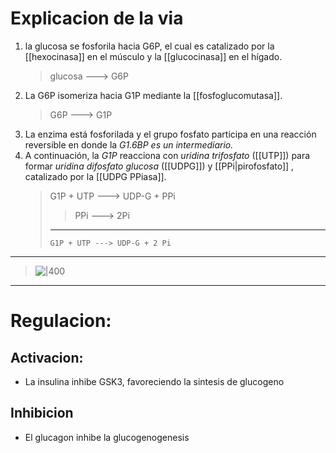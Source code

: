 # Explicacion de la via

1. la glucosa se fosforila hacia G6P, el cual es catalizado por la [[hexocinasa]] en el músculo y la [[glucocinasa]] en el hígado.
    > glucosa ---> G6P
2. La G6P isomeriza hacia G1P mediante la [[fosfoglucomutasa]].
    > G6P ---> G1P
3. La enzima está fosforilada y el grupo fosfato participa en una reacción reversible en donde la _G1.6BP es un intermediario._
4. A continuación, la _G1P_ reacciona con *uridina trifosfato* ([[UTP]]) para formar *uridina difosfato glucosa* ([[UDPG]]) y [[PPi|pirofosfato]] , catalizado por la [[UDPG PPiasa]].
    > G1P + UTP ---> UDP-G + PPi
    >
    > > PPi ---> 2Pi				
    >
    > ***
    >
    > `G1P + UTP ---> UDP-G + 2 Pi`

---

> ![|400](https://i.imgur.com/4ewj7Sl.png)

---

# Regulacion:
## Activacion:
- La insulina inhibe GSK3, favoreciendo la sintesis de glucogeno
## Inhibicion
- El glucagon inhibe la glucogenogenesis